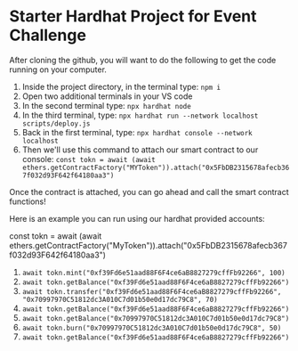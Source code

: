 # Starter Hardhat Project for Event Challenge

After cloning the github, you will want to do the following to get the code running on your computer.

1. Inside the project directory, in the terminal type: `npm i`
2. Open two additional terminals in your VS code
3. In the second terminal type: `npx hardhat node`
4. In the third terminal, type: `npx hardhat run --network localhost scripts/deploy.js`
5. Back in the first terminal, type: `npx hardhat console --network localhost`
6. Then we'll use this command to attach our smart contract to our console: 
   `const tokn = await (await ethers.getContractFactory("MYToken")).attach("0x5FbDB2315678afecb367f032d93F642f64180aa3")`
   
Once the contract is attached, you can go ahead and call the smart contract functions!

Here is an example you can run using our hardhat provided accounts:

const tokn = await (await ethers.getContractFactory("MyToken")).attach("0x5FbDB2315678afecb367f032d93F642f64180aa3")
  1. `await tokn.mint("0xf39Fd6e51aad88F6F4ce6aB8827279cffFb92266", 100)`
  2. `await tokn.getBalance("0xf39Fd6e51aad88F6F4ce6aB8827279cffFb92266")`
  3. `await tokn.transfer("0xf39Fd6e51aad88F6F4ce6aB8827279cffFb92266", "0x70997970C51812dc3A010C7d01b50e0d17dc79C8", 70)`
  4. `await tokn.getBalance("0xf39Fd6e51aad88F6F4ce6aB8827279cffFb92266")`
  5. `await tokn.getBalance("0x70997970C51812dc3A010C7d01b50e0d17dc79C8")`
  6. `await tokn.burn("0x70997970C51812dc3A010C7d01b50e0d17dc79C8", 50)`
  7. `await tokn.getBalance("0xf39Fd6e51aad88F6F4ce6aB8827279cffFb92266")`